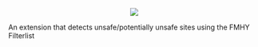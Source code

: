 <p align="center">
  <a href="https://github.com/kenhendricks00/FMHY-SafeGuard/releases"><img src="https://github.com/kenhendricks00/FMHY-SafeGuard/blob/main/res/banner.png" /></a>
</p>
An extension that detects unsafe/potentially unsafe sites using the FMHY Filterlist
